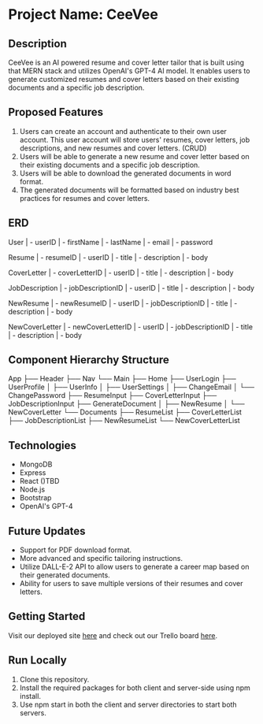 # Project Name: CeeVee

## Description

CeeVee is an AI powered resume and cover letter tailor that is built using that MERN stack and utilizes OpenAI's GPT-4 AI model. It enables users to generate customized resumes and cover letters based on their existing documents and a specific job description.

## Proposed Features

1. Users can create an account and authenticate to their own user account. This user account will store users' resumes, cover letters, job descriptions, and new resumes and cover letters. (CRUD)
2. Users will be able to generate a new resume and cover letter based on their existing documents and a specific job description.
3. Users will be able to download the generated documents in word format.
4. The generated documents will be formatted based on industry best practices for resumes and cover letters.

## ERD

User
| - userID
| - firstName
| - lastName
| - email
| - password

Resume
| - resumeID
| - userID
| - title
| - description
| - body

CoverLetter
| - coverLetterID
| - userID
| - title
| - description
| - body

JobDescription
| - jobDescriptionID
| - userID
| - title
| - description
| - body

NewResume
| - newResumeID
| - userID
| - jobDescriptionID
| - title
| - description
| - body

NewCoverLetter
| - newCoverLetterID
| - userID
| - jobDescriptionID
| - title
| - description
| - body

## Component Hierarchy Structure

App
├── Header
├── Nav
└── Main
├── Home
├── UserLogin
├── UserProfile
│ ├── UserInfo
│ ├── UserSettings
│ ├── ChangeEmail
│ └── ChangePassword
├── ResumeInput
├── CoverLetterInput
├── JobDescriptionInput
├── GenerateDocument
│ ├── NewResume
│ └── NewCoverLetter
└── Documents
├── ResumeList
├── CoverLetterList
├── JobDescriptionList
├── NewResumeList
└── NewCoverLetterList

## Technologies

- MongoDB
- Express
- React ()TBD
- Node.js
- Bootstrap
- OpenAI's GPT-4

## Future Updates

- Support for PDF download format.
- More advanced and specific tailoring instructions.
- Utilize DALL-E-2 API to allow users to generate a career map based on their generated documents.
- Ability for users to save multiple versions of their resumes and cover letters.

## Getting Started

Visit our deployed site [here](TBD) and check out our Trello board [here](https://trello.com/b/uxtivY9B/ceevee).

## Run Locally

1. Clone this repository.
2. Install the required packages for both client and server-side using npm install.
3. Use npm start in both the client and server directories to start both servers.

